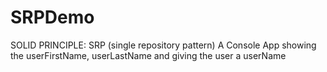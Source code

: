 # SRPDemo
SOLID PRINCIPLE: SRP (single repository pattern) A Console App showing the userFirstName, userLastName and giving the user a userName
